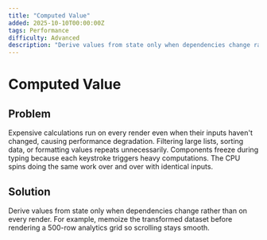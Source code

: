 ```yaml
---
title: "Computed Value"
added: 2025-10-10T00:00:00Z
tags: Performance
difficulty: Advanced
description: "Derive values from state only when dependencies change rather than on every render."
---
```

# Computed Value

## Problem

Expensive calculations run on every render even when their inputs haven't changed, causing performance degradation. Filtering large lists, sorting data, or formatting values repeats unnecessarily. Components freeze during typing because each keystroke triggers heavy computations. The CPU spins doing the same work over and over with identical inputs.

## Solution

Derive values from state only when dependencies change rather than on every render. For example, memoize the transformed dataset before rendering a 500-row analytics grid so scrolling stays smooth.
